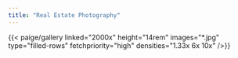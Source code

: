 ```yaml
---
title: "Real Estate Photography"
---
```


{{< paige/gallery linked="2000x" height="14rem" images="*.jpg" type="filled-rows" fetchpriority="high" densities="1.33x 6x 10x" />}}